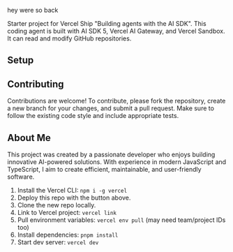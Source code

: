 hey were so back

Starter project for Vercel Ship "Building agents with the AI SDK". This coding agent is built with AI SDK 5, Vercel AI Gateway, and Vercel Sandbox. It can read and modify GitHub repositories.

## Setup

## Contributing

Contributions are welcome! To contribute, please fork the repository, create a new branch for your changes, and submit a pull request. Make sure to follow the existing code style and include appropriate tests.

## About Me

This project was created by a passionate developer who enjoys building innovative AI-powered solutions. With experience in modern JavaScript and TypeScript, I aim to create efficient, maintainable, and user-friendly software.


1. Install the Vercel CLI: `npm i -g vercel`
2. Deploy this repo with the button above.
3. Clone the new repo locally.
4. Link to Vercel project: `vercel link`
5. Pull environment variables: `vercel env pull` (may need team/project IDs too)
6. Install dependencies: `pnpm install`
7. Start dev server: `vercel dev`

## 